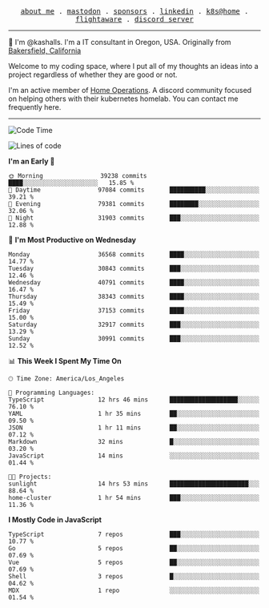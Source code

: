 <p align="center">
  <samp>
    <a href="https://jordanjones.org/">about me</a> .
    <a rel="me" href="https://mastodon.social/@kashall">mastodon</a> .
    <a href="https://github.com/sponsors/kashalls">sponsors</a> .
    <a href="https://linkedin.com/in/jordpjones">linkedin</a> .
    <a href="https://github.com/kashalls/home-cluster">k8s@home</a> .
    <a href="https://flightaware.com/adsb/stats/user/kashalls">flightaware</a> .
    <a href="https://discord.gg/V2WrCfqba9">discord server</a>
  </samp>
</p>

----------------------------------------------------------------

:wave: I'm @kashalls. I'm a IT consultant in Oregon, USA. Originally from [Bakersfield, California](https://maps.app.goo.gl/QQMtywTWghpXB6Tu6)

Welcome to my coding space, where I put all of my thoughts an ideas into a project regardless of whether they are good or not.

I'm an active member of [Home Operations](https://discord.gg/home-operations). A discord community focused on helping others with their kubernetes homelab. You can contact me frequently here.

----------------------------------------------------------------
<!--START_SECTION:waka-->
![Code Time](http://img.shields.io/badge/Code%20Time-1%2C972%20hrs%2020%20mins-blue)

![Lines of code](https://img.shields.io/badge/From%20Hello%20World%20I%27ve%20Written-20.0%20million%20lines%20of%20code-blue)

**I'm an Early 🐤** 

```text
🌞 Morning                39238 commits       ████░░░░░░░░░░░░░░░░░░░░░   15.85 % 
🌆 Daytime                97084 commits       ██████████░░░░░░░░░░░░░░░   39.21 % 
🌃 Evening                79381 commits       ████████░░░░░░░░░░░░░░░░░   32.06 % 
🌙 Night                  31903 commits       ███░░░░░░░░░░░░░░░░░░░░░░   12.88 % 
```
📅 **I'm Most Productive on Wednesday** 

```text
Monday                   36568 commits       ████░░░░░░░░░░░░░░░░░░░░░   14.77 % 
Tuesday                  30843 commits       ███░░░░░░░░░░░░░░░░░░░░░░   12.46 % 
Wednesday                40791 commits       ████░░░░░░░░░░░░░░░░░░░░░   16.47 % 
Thursday                 38343 commits       ████░░░░░░░░░░░░░░░░░░░░░   15.49 % 
Friday                   37153 commits       ████░░░░░░░░░░░░░░░░░░░░░   15.00 % 
Saturday                 32917 commits       ███░░░░░░░░░░░░░░░░░░░░░░   13.29 % 
Sunday                   30991 commits       ███░░░░░░░░░░░░░░░░░░░░░░   12.52 % 
```


📊 **This Week I Spent My Time On** 

```text
🕑︎ Time Zone: America/Los_Angeles

💬 Programming Languages: 
TypeScript               12 hrs 46 mins      ███████████████████░░░░░░   76.10 % 
YAML                     1 hr 35 mins        ██░░░░░░░░░░░░░░░░░░░░░░░   09.50 % 
JSON                     1 hr 11 mins        ██░░░░░░░░░░░░░░░░░░░░░░░   07.12 % 
Markdown                 32 mins             █░░░░░░░░░░░░░░░░░░░░░░░░   03.20 % 
JavaScript               14 mins             ░░░░░░░░░░░░░░░░░░░░░░░░░   01.44 % 

🐱‍💻 Projects: 
sunlight                 14 hrs 53 mins      ██████████████████████░░░   88.64 % 
home-cluster             1 hr 54 mins        ███░░░░░░░░░░░░░░░░░░░░░░   11.36 % 
```

**I Mostly Code in JavaScript** 

```text
TypeScript               7 repos             ███░░░░░░░░░░░░░░░░░░░░░░   10.77 % 
Go                       5 repos             ██░░░░░░░░░░░░░░░░░░░░░░░   07.69 % 
Vue                      5 repos             ██░░░░░░░░░░░░░░░░░░░░░░░   07.69 % 
Shell                    3 repos             █░░░░░░░░░░░░░░░░░░░░░░░░   04.62 % 
MDX                      1 repo              ░░░░░░░░░░░░░░░░░░░░░░░░░   01.54 % 
```




<!--END_SECTION:waka-->